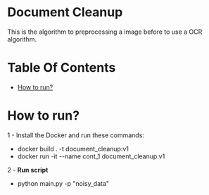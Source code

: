 # Document Cleanup

This is the algorithm to preprocessing a image before to use a OCR algorithm.

# Table Of Contents

-  [How to run?](#how-to-run?)

# How to run?  

1 - Install the Docker and run these commands:

- docker build . -t document_cleanup:v1
- docker run -it --name cont_1 document_cleanup:v1 

2 - **Run script**

- python main.py -p  "noisy_data"


